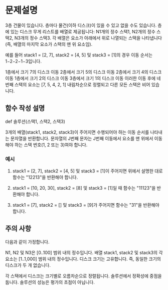 # 문제설명
3층 건물이 있습니다. 층마다 물건(이하 디스크)이 있을 수 있고 없을 수도 있습니다. 
층에 있는 디스크 무게 리스트를 배열로 제공됩니다: N1개의 정수 스택1, ​​N2개의 정수 스택2, N3개의 정수 스택3. 각 배열은 요소가 아래에서 위로 나열되는 스택을 나타냅니다(즉, 배열의 마지막 요소가 스택의 맨 위 요소임).

예를 들어 stack1 = [2, 7], stack2 = [4, 5] 및 stack3 = [1]의 경우 이동 순서는 1−2−2−1−3입니다.

1층에서 크기 7의 디스크 이동
2층에서 크기 5의 디스크 이동
2층에서 크기 4의 디스크 이동
1층에서 크기 2의 디스크 이동
3층에서 크기 1의 디스크 이동
이러한 이동 후에 네 번째 스택의 요소는 [7, 5, 4, 2, 1] 내림차순으로 정렬되고 다른 모든 스택은 비어 있습니다.



## 함수 작성 설명

def 솔루션(스택1, 스택2, 스택3)

3개의 배열(stack1, stack2, stack3)이 주어지면 수행되어야 하는 이동 순서를 나타내는 문자열을 반환합니다. 문자열의 J번째 문자는 J번째 이동에서 요소를 맨 위에서 이동해야 하는 스택 번호(1, 2 또는 3)여야 합니다.

### 예시

1. stack1 = [2, 7], stack2 = [4, 5] 및 stack3 = [1]이 주어지면 위에서 설명한 대로 함수는 "12213"을 반환해야 합니다.

2. stack1 = [10, 20, 30], stack2 = [8] 및 stack3 = [1]일 때 함수는 "11123"을 반환해야 합니다.

3. stack1 = [7], stack2 = [] 및 stack3 = [9]가 주어지면 함수는 "31"을 반환해야 합니다.

## 주의 사항
다음과 같이 가정합니다.

N1, N2 및 N3은 [0..100] 범위 내의 정수입니다.
배열 stack1, stack2 및 stack3의 각 요소는 [1..1,000] 범위 내의 정수입니다.
디스크 크기는 고유합니다. 즉, 동일한 크기의 디스크가 두 개 없습니다.

각 스택에서 디스크는 크기별로 오름차순으로 정렬됩니다.
솔루션에서 정확성에 중점을 둡니다. 솔루션의 성능은 평가의 초점이 아닙니다.